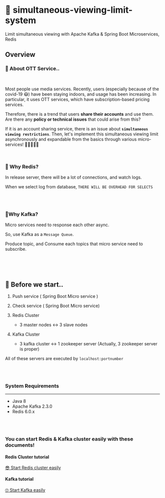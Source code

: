 # 👀 simultaneous-viewing-limit-system
Limit simultaneous viewing with Apache Kafka & Spring Boot Microservices, Redis


## Overview


### 📲 About OTT Service..

</br>

Most people use media services. Recently, users (especially because of the covid-19 😷) have been staying indoors, and usage has been increasing. In particular, it uses OTT services, which have subscription-based pricing services.

Therefore, there is a trend that users **share their accounts** and use them. Are there any **policy or technical issues** that could arise from this?

If it is an account sharing service, there is an issue about **`simultaneous viewing restrictions`**. Then, let's implement this simultaneous viewing limit asynchronously and expandable from the basics through various micro-services! 👩🏻‍💻👨‍💻

</br>

### 📮 Why Redis?

In release server, there will be a lot of connections, and watch logs.

When we select log from database, `THERE WILL BE OVERHEAD FOR SELECTS` 

</br>
</br>

### 🧤Why Kafka?

Micro services need to response each other async.

So, use Kafka as a `Message Queue`.

Produce topic, and Consume each topics that micro service need to subscribe.

</br>
</br>
</br>

## 📝 Before we start..

 1. Push service ( Spring Boot Micro service )

2. Check service ( Spring Boot Micro service)

3. Redis Cluster
   - 3 master nodes ↔  3 slave nodes

4. Kafka Cluster
   - 3 kafka cluster ↔ 1 zookeeper server  (Actually, 3 zookeeper server is proper)

All of these servers are executed by `localhost:portnumber`

</br>
</br>

### System Requirements
---
+ Java 8
+ Apache Kafka 2.3.0
+ Redis 6.0.x

</br>
</br>

### You can start Redis & Kafka cluster easily with these documents!
#### Redis Cluster tutorial
[😎  Start Redis cluster easily](https://github.com/kimyuuum/redis-cluster-tutorial)
</br>

#### Kafka tutorial
[🙄 Start Kafka easily](https://github.com/kimyuuum/kafka-cluster-tutorial)
</br>
</br>
